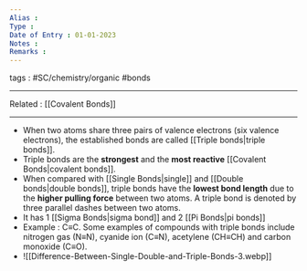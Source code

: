 ```yaml
---
Alias : 
Type : 
Date of Entry : 01-01-2023
Notes : 
Remarks :  
---
```

 tags :  #SC/chemistry/organic #bonds 
 
---
Related :  [[Covalent Bonds]]

---
- When two atoms share three pairs of valence electrons (six valence electrons), the established bonds are called [[Triple bonds|triple bonds]].
- Triple bonds are the **strongest** and the **most reactive** [[Covalent Bonds|covalent bonds]].
- When compared with [[Single Bonds|single]] and [[Double bonds|double bonds]], triple bonds have the **lowest bond length** due to the **higher pulling force** between two atoms. A triple bond is denoted by three parallel dashes between two atoms.
- It has 1 [[Sigma Bonds|sigma bond]] and 2 [[Pi Bonds|pi bonds]]
- Example : C≡C. Some examples of compounds with triple bonds include nitrogen gas (N≡N), cyanide ion (C≡N), acetylene (CH≡CH) and carbon monoxide (C≡O).
- ![[Difference-Between-Single-Double-and-Triple-Bonds-3.webp]]